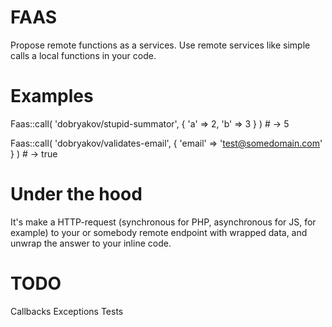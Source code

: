 # FAAS

Propose remote functions as a services. Use remote services like simple calls a local functions in your code.

# Examples

Faas::call( 'dobryakov/stupid-summator', { 'a' => 2, 'b' => 3 } ) # -> 5

Faas::call( 'dobryakov/validates-email', { 'email' => 'test@somedomain.com' } ) # -> true

# Under the hood

It's make a HTTP-request (synchronous for PHP, asynchronous for JS, for example) to your or somebody remote endpoint with wrapped data, and unwrap the answer to your inline code.

# TODO

Callbacks
Exceptions
Tests

